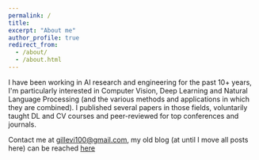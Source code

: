 ```yaml
---
permalink: /
title: 
excerpt: "About me"
author_profile: true
redirect_from: 
  - /about/
  - /about.html
---
```


I have been working in AI research and engineering for the past 10+ years, I'm particularly interested in Computer Vision, Deep Learning and Natural Language Processing (and the various methods and applications in which they are combined). I published several papers in those fields,  voluntarily taught DL and CV courses and peer-reviewed for top conferences and journals.

Contact me at gillevi100@gmail.com, my old blog (at until I move all posts here) can be reached [here](https://gilscvblog.com/)
